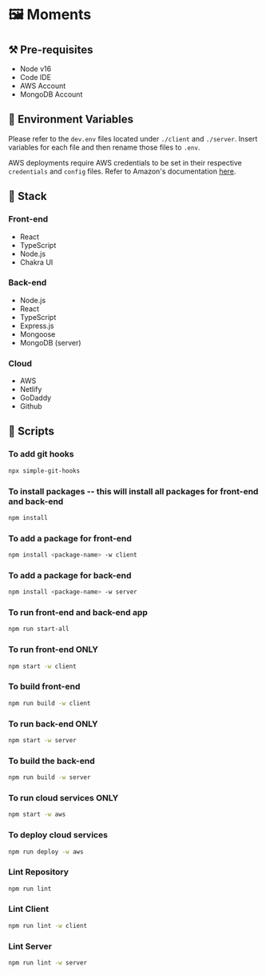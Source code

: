 # 🖼️ Moments

## ⚒️ Pre-requisites

- Node v16
- Code IDE
- AWS Account
- MongoDB Account

## 💭 Environment Variables

Please refer to the `dev.env` files located under `./client` and `./server`. Insert variables for each file and then rename those files to `.env`.

AWS deployments require AWS credentials to be set in their respective `credentials` and `config` files. Refer to Amazon's documentation [here](https://docs.aws.amazon.com/cli/latest/userguide/cli-configure-files.html).

## 🎨 Stack

### Front-end

- React
- TypeScript
- Node.js
- Chakra UI

### Back-end

- Node.js
- React
- TypeScript
- Express.js
- Mongoose
- MongoDB (server)

### Cloud

- AWS
- Netlify
- GoDaddy
- Github

## 📄 Scripts

### To add git hooks
```sh
npx simple-git-hooks
```

### To install packages -- this will install all packages for front-end and back-end
```sh
npm install
```

### To add a package for front-end
```sh
npm install <package-name> -w client
```

### To add a package for back-end
```sh
npm install <package-name> -w server
```

### To run front-end and back-end app
```sh
npm run start-all
```

### To run front-end ONLY
```sh
npm start -w client
```

### To build front-end
```sh
npm run build -w client
```

### To run back-end ONLY
```sh
npm start -w server
```

### To build the back-end
```sh
npm run build -w server
```

### To run cloud services ONLY
```sh
npm start -w aws
```

### To deploy cloud services
```sh
npm run deploy -w aws
```

### Lint Repository
```sh
npm run lint 
```

### Lint Client
```sh
npm run lint -w client
```

### Lint Server
```sh
npm run lint -w server
```
